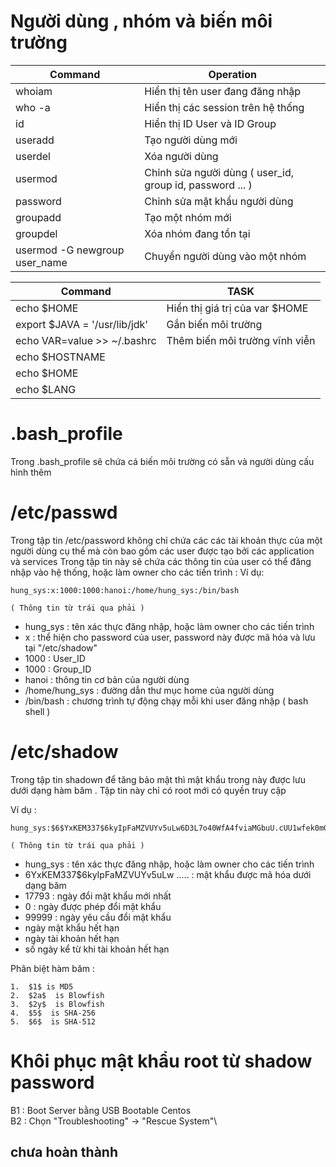  # Người dùng , nhóm và biến môi trường
 

 
 Command | Operation
 --------|----------
 whoiam  | Hiển thị tên user đang đăng nhập
 who -a  | Hiển thị các session trên hệ thống
 id       | Hiển thị ID User và ID Group
 useradd   | Tạo người dùng mới
 userdel | Xóa người dùng
 usermod | Chỉnh sửa người dùng ( user_id, group id, password ... )
 password | Chỉnh sửa mật khẩu người dùng
 groupadd | Tạo một nhóm mới
 groupdel | Xóa nhóm đang tồn tại
 usermod -G newgroup user_name | Chuyển người dùng vào một nhóm
 
 
|Command| TASK |
|----|-------|
|echo $HOME | Hiển thị giá trị của var $HOME|
|export $JAVA = '/usr/lib/jdk' | Gắn biến môi trường|
|echo VAR=value >> ~/.bashrc| Thêm biến môi trường vĩnh viễn|
|echo $HOSTNAME ||
|echo $HOME||
|echo $LANG||
# .bash_profile
Trong   .bash_profile sẽ chứa cá biến môi trường có sẵn và người dùng cấu hình thêm 

#  /etc/passwd
Trong tập tin /etc/password không chỉ chứa các các tài khoản thực của một người dùng cụ thể mà còn bao gồm các user được tạo bởi các application và services
Trong tập tin này sẽ chứa các thông tin của user có thể đăng nhập vào hệ thống, hoặc làm owner cho các tiến trình :
Ví dụ: 
```
hung_sys:x:1000:1000:hanoi:/home/hung_sys:/bin/bash
```
	( Thông tin từ trái qua phải )
* hung_sys :   tên xác thực đăng nhập, hoặc làm owner cho các tiến trình
* x :  thể hiện cho password của user, password này được mã hóa và lưu tại "/etc/shadow"
* 1000 : User_ID
* 1000 : Group_ID
* hanoi :    thông tin cơ bản của người dùng
* /home/hung_sys : đường dẫn thư mục home của người dùng
* /bin/bash : chương trình tự động chạy mỗi khi user đăng nhập ( bash shell ) 

#  /etc/shadow

Trong tập tin shadown để tăng bảo mật thì mật khẩu trong này được lưu dưới dạng hàm băm . Tập tin này chỉ có root mới có quyền truy cập 

Ví dụ : 
```
hung_sys:$6$YxKEM337$6kyIpFaMZVUYv5uLw6D3L7o40WfA4fviaMGbuU.cUU1wfek0mGIr9d0zB9q6yCBH7yneM9AxzbZUoQegOVhVZ.:17793:0:99999:7:::

```
	( Thông tin từ trái qua phải )

*	hung_sys :   tên xác thực đăng nhập, hoặc làm owner cho các tiến trình
*	$6$YxKEM337$6kyIpFaMZVUYv5uLw ..... : mật khẩu được mã hóa dưới dạng băm
*	17793 : ngày đổi mật khẩu mới nhất
*   0 : ngày  được phép đổi mật khẩu
*	99999 : ngày yêu cầu đổi mật khẩu
*	ngày mật khẩu hết hạn
*	ngày tài khoản hết hạn
*	số ngày kể từ khi tài khoản hết hạn

Phân biệt hàm băm : 
```
1.  $1$ is MD5
2.  $2a$  is Blowfish
3.  $2y$  is Blowfish
4.  $5$  is SHA-256
5.  $6$  is SHA-512
```
# Khôi phục mật khẩu root từ shadow password

B1 : Boot Server bằng USB Bootable Centos\
B2 : Chọn  "Troubleshooting" -> "Rescue System"\
 ## chưa hoàn thành
 
